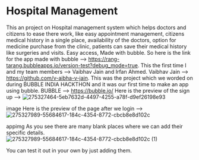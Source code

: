 # Hospital Management

This an project on Hospital management system which helps doctors and citizens to ease there work, like easy appointment management, citizens medical history in a single place, availability of the doctors, option for medicine purchase from the clinic, patients can save their medical history like surgeries and visits. 
Easy access, 
Made with bubble. 
So here is the link for the app made with 
bubble --> https://rang-tarang.bubbleapps.io/version-test?debug_mode=true. 
This the first time I and my team members --> Vaibhav Jain and Irfan Ahmed. Vaibhav Jain --> https://github.com/v-aibha-v-jain. This was the project which we worded on during BUBBLE INDIA HACKTHON and it was our first time to make an app using bubble. 
BUBBLE --> https://bubble.io/ Here is the preview of the sign up -->
![275327464-5eb7632d-4497-4255-a78f-d9ef26198e93](https://github.com/Spyseedragon/hospital_management/assets/121722046/3951b2c3-c3f0-4aa8-b299-9c7dfab30cc9)
 
image Here is the preview of the page after we login -->
![275327989-55684617-184c-4354-8772-cbcb8e8d102c](https://github.com/Spyseedragon/hospital_management/assets/121722046/276f5ee0-a1f2-494d-b974-ad88b2061c80)

appimg
As you see there are many blank places where we can add their specific details. 
![275327989-55684617-184c-4354-8772-cbcb8e8d102c (1)](https://github.com/Spyseedragon/hospital_management/assets/121722046/4aa7a1ce-3215-4d67-b8e0-09e0af7b4c48)

You can test it out in your own by just adding them.
